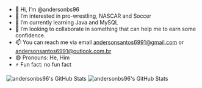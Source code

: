 - 👋 Hi, I’m @andersonbs96
- 👀 I’m interested in pro-wrestling, NASCAR and Soccer
- 🌱 I’m currently learning Java and MySQL
- 💞️ I’m looking to collaborate in something that can help me to earn some confidence.
- 📫 You can reach me via email andersonsantos6991@gmail.com or andersonsantos6991@outlook.com.br
- 😄 Pronouns: He, Him
- ⚡ Fun fact: no fun fact

<!---
andersonbs96/andersonbs96 is a ✨ special ✨ repository because its `README.md` (this file) appears on your GitHub profile.
You can click the Preview link to take a look at your changes.

--->
<img src="https://github-readme-stats.vercel.app/api?username=andersonbs96&theme=dark&show_icons=true&hide_border=true&count_private=true" alt="andersonbs96's GitHub Stats" />

<img src="https://github-readme-stats.vercel.app/api/top-langs/?username=andersonbs96&theme=dark&show_icons=true&hide_border=true&layout=compact" alt="andersonbs96's GitHub Stats" />
